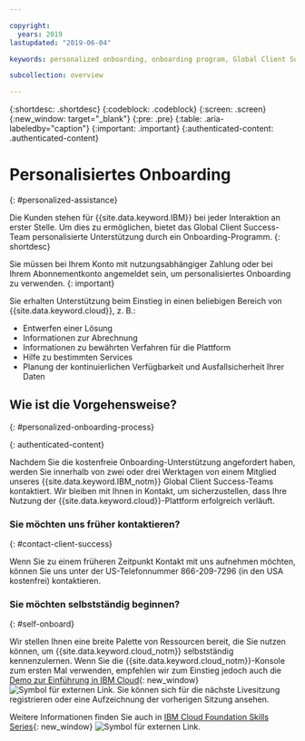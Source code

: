 ```yaml
---

copyright:
  years: 2019
lastupdated: "2019-06-04"

keywords: personalized onboarding, onboarding program, Global Client Success

subcollection: overview

---
```


{:shortdesc: .shortdesc}
{:codeblock: .codeblock}
{:screen: .screen}
{:new_window: target="_blank"}
{:pre: .pre}
{:table: .aria-labeledby="caption"}
{:important: .important}
{:authenticated-content: .authenticated-content}


# Personalisiertes Onboarding
{: #personalized-assistance}

Die Kunden stehen für {{site.data.keyword.IBM}} bei jeder Interaktion an erster Stelle. Um dies zu ermöglichen, bietet das Global Client Success-Team personalisierte Unterstützung durch ein Onboarding-Programm.
{: shortdesc}

Sie müssen bei Ihrem Konto mit nutzungsabhängiger Zahlung oder bei Ihrem Abonnementkonto angemeldet sein, um personalisiertes Onboarding zu verwenden.
{: important}

Sie erhalten Unterstützung beim Einstieg in einen beliebigen Bereich von {{site.data.keyword.cloud}}, z. B.: 
* Entwerfen einer Lösung
* Informationen zur Abrechnung
* Informationen zu bewährten Verfahren für die Plattform
* Hilfe zu bestimmten Services
* Planung der kontinuierlichen Verfügbarkeit und Ausfallsicherheit Ihrer Daten

## Wie ist die Vorgehensweise?
{: #personalized-onboarding-process}

<div class="onboarding-ub">
  <div class="ub-widget" style="display: flex;">
    <div ub-in-page="5cbe76490f72eb04484f31e8"></div>
  </div>
</div>
{: authenticated-content}

Nachdem Sie die kostenfreie Onboarding-Unterstützung angefordert haben, werden Sie innerhalb von zwei oder drei Werktagen von einem Mitglied unseres {{site.data.keyword.IBM_notm}} Global Client Success-Teams kontaktiert. Wir bleiben mit Ihnen in Kontakt, um sicherzustellen, dass Ihre Nutzung der {{site.data.keyword.cloud}}-Plattform erfolgreich verläuft.

### Sie möchten uns früher kontaktieren?
{: #contact-client-success}

Wenn Sie zu einem früheren Zeitpunkt Kontakt mit uns aufnehmen möchten, können Sie uns unter der US-Telefonnummer 866-209-7296 (in den USA kostenfrei) kontaktieren.

### Sie möchten selbstständig beginnen?
{: #self-onboard}

Wir stellen Ihnen eine breite Palette von Ressourcen bereit, die Sie nutzen können, um {{site.data.keyword.cloud_notm}} selbstständig kennenzulernen. Wenn Sie die {{site.data.keyword.cloud_notm}}-Konsole zum ersten Mal verwenden, empfehlen wir zum Einstieg jedoch auch die [Demo zur Einführung in IBM Cloud](https://register.gotowebinar.com/rt/5902701065204820738){: new_window} ![Symbol für externen Link](../icons/launch-glyph.svg "Symbol für externen Link"). Sie können sich für die nächste Livesitzung registrieren oder eine Aufzeichnung der vorherigen Sitzung ansehen. 

Weitere Informationen finden Sie auch in [IBM Cloud Foundation Skills Series](https://www.youtube.com/playlist?list=PLmesOgYt3nKCfsXqx-A5k1bP7t146U4rz){: new_window} ![Symbol für externen Link](../icons/launch-glyph.svg "Symbol für externen Link").
